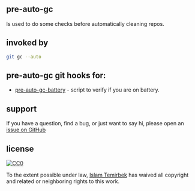 ## pre-auto-gc 

Is used to do some checks before automatically cleaning repos.

## invoked by 

```bash
git gc --auto
```

## pre-auto-gc git hooks for:

* [pre-auto-gc-battery](https://github.com/aitemr/awesome-git-hooks/blob/master/pre-auto-gc/pre-auto-gc-battery) - script to verify if you are on battery.

## support

If you have a question, find a bug, or just want to say hi, please open an [issue on GitHub](https://github.com/aitemr/awesome-git-hooks/issues/new) 

## license

[![CC0](http://mirrors.creativecommons.org/presskit/buttons/88x31/svg/cc-zero.svg)](https://creativecommons.org/publicdomain/zero/1.0/)

To the extent possible under law, [Islam Temirbek](https://aitemr.github.io) has waived all copyright and related or neighboring rights to this work.